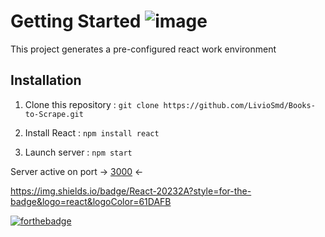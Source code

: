 # Getting Started ![image](https://img.shields.io/badge/React-20232A?style=for-the-badge&logo=react&logoColor=61DAFB)

This project generates a pre-configured react work environment

## Installation

1. Clone this repository : `git clone https://github.com/LivioSmd/Books-to-Scrape.git`

2. Install React : `npm install react`

3. Launch server : `npm start`

Server active on port -> [3000](http://localhost:3000/) <-

https://img.shields.io/badge/React-20232A?style=for-the-badge&logo=react&logoColor=61DAFB

[![forthebadge](https://forthebadge.com/images/badges/uses-brains.svg)](https://forthebadge.com)
